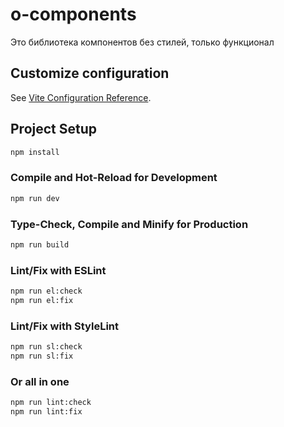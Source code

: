 # o-components

Это библиотека компонентов без стилей, только функционал

## Customize configuration

See [Vite Configuration Reference](https://vitejs.dev/config/).

## Project Setup

```sh
npm install
```

### Compile and Hot-Reload for Development

```sh
npm run dev
```

### Type-Check, Compile and Minify for Production

```sh
npm run build
```

### Lint/Fix with ESLint

```sh
npm run el:check
npm run el:fix
```

### Lint/Fix with StyleLint

```sh
npm run sl:check
npm run sl:fix
```

### Or all in one

```sh
npm run lint:check
npm run lint:fix
```
